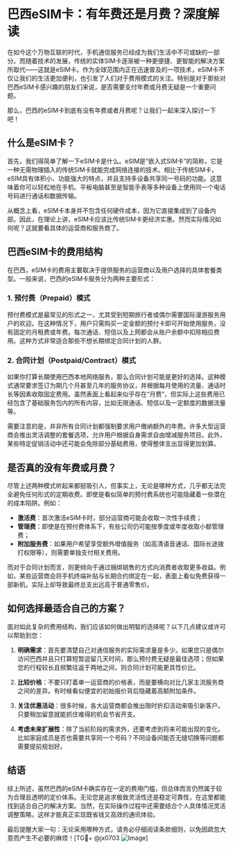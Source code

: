 # 巴西eSIM卡：有年费还是月费？深度解读

在如今这个万物互联的时代，手机通信服务已经成为我们生活中不可或缺的一部分。而随着技术的发展，传统的实体SIM卡逐渐被一种更便捷、更智能的解决方案所取代——这就是eSIM卡。作为全球范围内正在迅速普及的一项技术，eSIM卡不仅让我们的生活更加便利，也引发了人们对于费用模式的关注。特别是对于那些对巴西eSIM卡感兴趣的朋友们来说，是否需要支付年费或月费无疑是一个重要问题。

那么，巴西的eSIM卡到底有没有年费或者月费呢？让我们一起来深入探讨一下吧！

## 什么是eSIM卡？

首先，我们得简单了解一下eSIM卡是什么。eSIM是“嵌入式SIM卡”的简称，它是一种无需物理插入的传统SIM卡就能完成网络连接的技术。相比于传统SIM卡，eSIM具有体积小、功能强大的特点，并且支持多设备共享同一号码的功能。这意味着你可以轻松地在手机、平板电脑甚至是智能手表等多种设备上使用同一个电话号码进行通话和数据传输。

从概念上看，eSIM卡本身并不包含任何硬件成本，因为它直接集成到了设备内部。因此，在理论上讲，eSIM卡应该比传统SIM卡更经济实惠。然而实际情况如何呢？这就要看具体的运营商和服务商了。

## 巴西eSIM卡的费用结构

在巴西，eSIM卡的费用主要取决于提供服务的运营商以及用户选择的具体套餐类型。一般来说，巴西的eSIM卡服务分为两种主要形式：

### 1. 预付费（Prepaid）模式
预付费模式是最常见的形式之一，尤其受到短期旅行者或偶尔需要国际漫游服务用户的欢迎。在这种情况下，用户只需购买一定金额的预付卡即可开始使用服务，没有固定的月租费或年费。每次通话、短信以及上网都会从账户余额中扣除相应费用。这种方式非常适合那些不想长期绑定合同计划的人群。

### 2. 合同计划（Postpaid/Contract）模式
如果你打算长期使用巴西本地网络服务，那么合同计划可能是更好的选择。这种模式通常要求签订为期几个月甚至几年的服务协议，并根据每月使用的流量、通话时长等因素收取固定费用。虽然表面上看起来似乎存在“月费”，但实际上这些费用已经包含了基础服务包内的所有内容，比如无限通话、短信以及一定额度的数据流量等。

需要注意的是，并非所有合同计划都强制要求用户缴纳额外的年费。许多大型运营商会推出灵活调整的套餐选项，允许用户根据自身需求自由增减服务项目。此外，某些特定促销活动中还可能会免除部分基础费用，使得整体支出显得更加划算。

## 是否真的没有年费或月费？

尽管上述两种模式听起来都挺吸引人，但事实上，无论是哪种方式，几乎都无法完全避免任何形式的定期收费。即使是看似简单的预付费系统也可能隐藏着一些潜在的成本陷阱。例如：
- **激活费**：首次激活eSIM卡时，部分运营商可能会收取一次性手续费；
- **管理费**：即使是在预付费体系下，有些公司仍可能按季度或年度收取小额管理费；
- **附加服务费**：如果用户希望享受额外增值服务（如高清语音通话、国际长途拨打权限等），则需要单独支付相关费用。

而对于合同计划而言，则更倾向于通过捆绑销售的方式向消费者收取更多收益。例如，某些运营商会将手机终端补贴与长期合约绑定在一起，表面上看似免费获得一部新机，实际上却导致最终总支出远高于普通零售价。

## 如何选择最适合自己的方案？

面对如此复杂的费用结构，我们应该如何做出明智的选择呢？以下几点建议或许可以帮助到您：

1. **明确需求**：首先要清楚自己对通信服务的实际需求量是多少。如果您只是偶尔访问巴西并且只打算短暂逗留几天时间，那么预付费无疑是最佳选项；但如果您的行程较长且频繁往返于两地之间，则合同计划可能更具性价比。
   
2. **比较价格**：不要只盯着单一运营商的价格表，而是要横向对比几家主流服务商之间的差异。有时候看似便宜的初始报价背后隐藏着高额附加条件。
   
3. **关注优惠活动**：很多时候，各大运营商都会推出限时折扣活动来吸引新客户。只要稍加留意就能抓住难得的机会节省开支。
   
4. **考虑未来扩展性**：除了当前阶段的需求外，还要考虑到将来可能出现的变化。比如家庭成员是否也需要共享同一个号码？不同设备间能否无缝切换等问题都需要提前规划好。

## 结语

综上所述，虽然巴西的eSIM卡确实存在一定的费用门槛，但总体而言仍然属于较为合理且透明的定价体系。无论您是追求极致灵活性还是稳定可靠性，在这里都能找到适合自己的解决方案。当然，在实际操作过程中还需要结合个人具体情况灵活调整策略，这样才能真正实现既省钱又高效的通讯体验。

最后提醒大家一句：无论采用哪种方式，请务必仔细阅读条款细则，以免因疏忽大意而产生不必要的麻烦！[TG💪+ @jx0703 ![Image](https://github.com/user-attachments/assets/dbca1d08-cadb-493c-b0ec-ad6f7a83f270)]